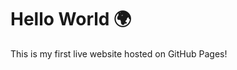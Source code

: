 <!DOCTYPE html>
<html>
<head>
  <title>Welcome to Ankurverse</title>
</head>
<body>
  <h1>Hello World 🌍</h1>
  <p>This is my first live website hosted on GitHub Pages!</p>
</body>
</html>
